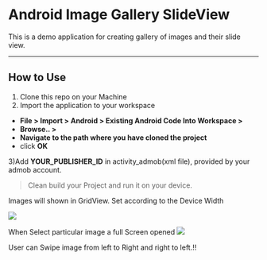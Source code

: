 Android Image Gallery SlideView
=====================

This is a demo application for creating gallery of images and their slide view.

----------


How to Use
---------
1) Clone this repo on your Machine 
2) Import the application to your workspace 

 - **File > Import > Android > Existing Android Code Into Workspace >**
 - **Browse.. >**
 - **Navigate to the path where you have cloned the project**
 - click **OK**

3)Add **YOUR_PUBLISHER_ID** in activity_admob(xml file), provided by your admob account.

> Clean build your Project and run it on your device.

  Images will shown in GridView. Set according to the Device Width
  
  ![][1]
  
 When Select particular image a full Screen opened
 ![][2]
 
 User can Swipe image from left to Right and right to left.!!
 
 


  [1]: https://lh6.googleusercontent.com/TWRyBEhmKVAc1bxb0uymv3G8c0zTkSN25NT8Jae7hg=s0
  [2]: https://lh6.googleusercontent.com/pXJnrb4O5flMXAB72_cvZvcz7JrCrvFI5f_XuNzWxQ=s0
